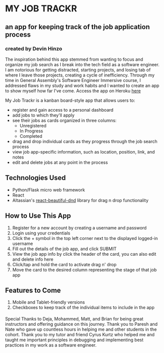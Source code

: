 # MY JOB TRACKR


## an app for keeping track of the job application process
### created by Devin Hinzo

The inspiration behind this app stemmed from wanting to focus and organize my job search as I break into the tech field as a software engineer.
I am notorious for getting distracted, starting projects, and losing tab of where I leave those projects, creating a cycle of inefficiency. Through my time in General Assembly's Software Engineer Immersive course, I addressed flaws in my study and work habits and I wanted to create an app to show myself how far I've come. Access the app on Heroku [here](https://myjobtrackr-app.herokuapp.com)

My Job Trackr is a kanban board-style app that allows users to: 
* register and gain access to a personal dashboard
* add jobs to which they'll apply
* see their jobs as cards organized in three columns:
  * Unregistered
  * In Progress
  * Completed
* drag and drop individual cards as they progress through the job search process
* view job app-specific information, such as location, position, link, and notes
* edit and delete jobs at any point in the process

## Technologies Used

* Python/Flask micro web framework
* React
* Altassian's [react-beautiful-dnd](https://github.com/atlassian/react-beautiful-dnd) library for drag n drop functionality

## How to Use This App
1. Register for a new account by creating a username and password
2. Login using your credentials
3. Click the + symbol in the top left corner next to the displayed logged-in username
4. Fill out the details of the job app, and click SUBMIT
5. View the job app info by click the header of the card, you can also edit and delete info here
6. Click/tap and hold the card to activate drag n' drop
7. Move the card to the desired column representing the stage of that job app

## Features to Come
1. Mobile and Tablet-friendly versions
2. Checkboxes to keep track of the individual items to include in the app


####
Special Thanks to Deja, Mohammed, Matt, and Brian for being great instructors and offering guidance on this journey. Thank you to Paresh and Nate who gave up countless hours in helping me and other students in the cohort. Thank you to my tutor and friend Cyrus Kurtz who helped me and taught me important principles in debugging and implementing best practices in my work as a software engineer.

